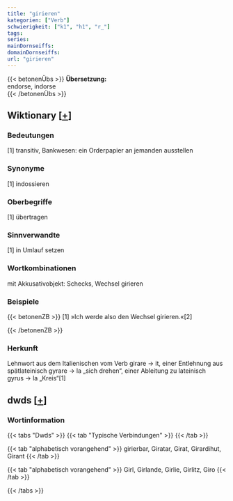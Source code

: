 ```yaml
---
title: "girieren"
kategorien: ["Verb"]
schwierigkeit: ["k1", "h1", "r_"]
tags:
series:
mainDornseiffs:
domainDornseiffs:
url: "girieren"
---
```


{{< betonenÜbs >}}
**Übersetzung:**  
endorse, indorse  
{{< /betonenÜbs >}}

## Wiktionary [[+](https://de.wiktionary.org/wiki/girieren)]

### Bedeutungen
[1] transitiv, Bankwesen: ein Orderpapier an jemanden ausstellen  

### Synonyme
[1] indossieren  

### Oberbegriffe
[1] übertragen  

### Sinnverwandte
[1] in Umlauf setzen  

### Wortkombinationen
mit Akkusativobjekt: Schecks, Wechsel girieren  

### Beispiele
{{< betonenZB >}}
[1] »Ich werde also den Wechsel girieren.«[2]  

{{< /betonenZB >}}
### Herkunft
Lehnwort aus dem Italienischen vom Verb girare → it, einer Entlehnung aus spätlateinisch gyrare → la „sich drehen“, einer Ableitung zu lateinisch gyrus → la „Kreis“[1]  



## dwds [[+](https://www.dwds.de/wb/girieren)]

### Wortinformation
{{< tabs "Dwds" >}}
{{< tab "Typische Verbindungen" >}}
{{< /tab >}}

{{< tab "alphabetisch vorangehend" >}}
girierbar, Giratar, Girat, Girardihut, Girant
{{< /tab >}}

{{< tab "alphabetisch vorangehend" >}}
Girl, Girlande, Girlie, Girlitz, Giro
{{< /tab >}}

{{< /tabs >}}

